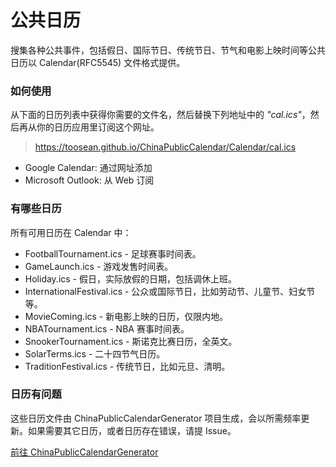# 公共日历

搜集各种公共事件，包括假日、国际节日、传统节日、节气和电影上映时间等公共日历以 Calendar(RFC5545) 文件格式提供。

### 如何使用

从下面的日历列表中获得你需要的文件名，然后替换下列地址中的 _"cal.ics"_，然后再从你的日历应用里订阅这个网址。

> https://toosean.github.io/ChinaPublicCalendar/Calendar/cal.ics

* Google Calendar: 通过网址添加
* Microsoft Outlook: 从 Web 订阅

### 有哪些日历

所有可用日历在 Calendar 中：

* FootballTournament.ics - 足球赛事时间表。
* GameLaunch.ics - 游戏发售时间表。
* Holiday.ics - 假日，实际放假的日期，包括调休上班。
* InternationalFestival.ics - 公众或国际节日，比如劳动节、儿童节、妇女节等。
* MovieComing.ics - 新电影上映的日历，仅限内地。
* NBATournament.ics - NBA 赛事时间表。
* SnookerTournament.ics - 斯诺克比赛日历，全英文。
* SolarTerms.ics - 二十四节气日历。
* TraditionFestival.ics - 传统节日，比如元旦、清明。

### 日历有问题

这些日历文件由 ChinaPublicCalendarGenerator 项目生成，会以所需频率更新。如果需要其它日历，或者日历存在错误，请提 Issue。

[前往 ChinaPublicCalendarGenerator](https://github.com/toosean/ChinaPublicCalendarGenerator)